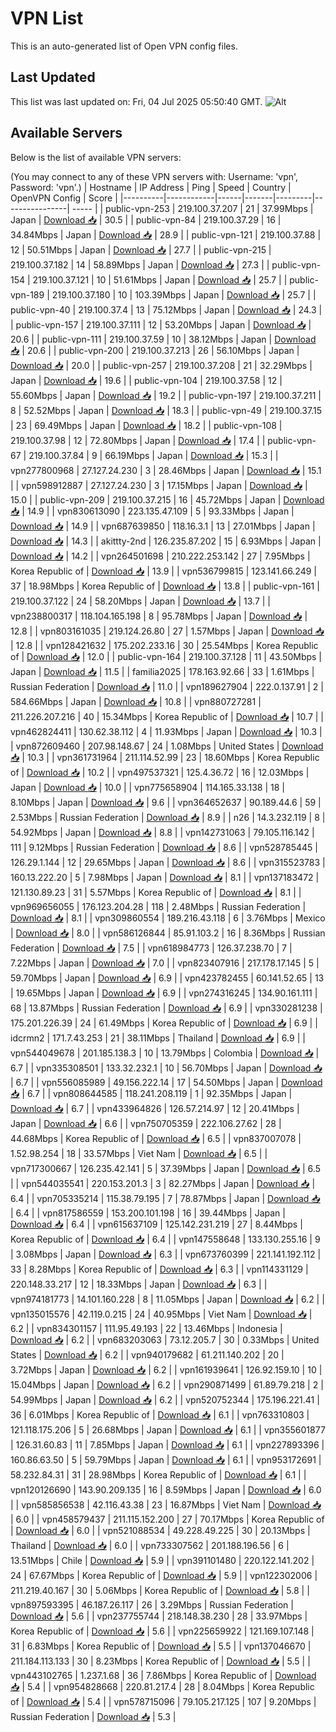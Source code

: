 # VPN List

This is an auto-generated list of Open VPN config files.

## Last Updated

This list was last updated on: Fri, 04 Jul 2025 05:50:40 GMT.
![Alt](https://repobeats.axiom.co/api/embed/186b98318ef1479477931607c1ad7d823f12451f.svg "Repobeats analytics image")

## Available Servers

Below is the list of available VPN servers:

(You may connect to any of these VPN servers with: Username: 'vpn', Password: 'vpn'.)
| Hostname | IP Address | Ping | Speed | Country | OpenVPN Config | Score |
|----------|------------|------|-------|---------|----------------| ----- |
| public-vpn-253 | 219.100.37.207 | 21 | 37.99Mbps | Japan | [Download 📥](./configs/server_0_JP.ovpn) | 30.5 |
| public-vpn-84 | 219.100.37.29 | 16 | 34.84Mbps | Japan | [Download 📥](./configs/server_1_JP.ovpn) | 28.9 |
| public-vpn-121 | 219.100.37.88 | 12 | 50.51Mbps | Japan | [Download 📥](./configs/server_2_JP.ovpn) | 27.7 |
| public-vpn-215 | 219.100.37.182 | 14 | 58.89Mbps | Japan | [Download 📥](./configs/server_3_JP.ovpn) | 27.3 |
| public-vpn-154 | 219.100.37.121 | 10 | 51.61Mbps | Japan | [Download 📥](./configs/server_4_JP.ovpn) | 25.7 |
| public-vpn-189 | 219.100.37.180 | 10 | 103.39Mbps | Japan | [Download 📥](./configs/server_5_JP.ovpn) | 25.7 |
| public-vpn-40 | 219.100.37.4 | 13 | 75.12Mbps | Japan | [Download 📥](./configs/server_6_JP.ovpn) | 24.3 |
| public-vpn-157 | 219.100.37.111 | 12 | 53.20Mbps | Japan | [Download 📥](./configs/server_7_JP.ovpn) | 20.6 |
| public-vpn-111 | 219.100.37.59 | 10 | 38.12Mbps | Japan | [Download 📥](./configs/server_8_JP.ovpn) | 20.6 |
| public-vpn-200 | 219.100.37.213 | 26 | 56.10Mbps | Japan | [Download 📥](./configs/server_9_JP.ovpn) | 20.0 |
| public-vpn-257 | 219.100.37.208 | 21 | 32.29Mbps | Japan | [Download 📥](./configs/server_10_JP.ovpn) | 19.6 |
| public-vpn-104 | 219.100.37.58 | 12 | 55.60Mbps | Japan | [Download 📥](./configs/server_11_JP.ovpn) | 19.2 |
| public-vpn-197 | 219.100.37.211 | 8 | 52.52Mbps | Japan | [Download 📥](./configs/server_12_JP.ovpn) | 18.3 |
| public-vpn-49 | 219.100.37.15 | 23 | 69.49Mbps | Japan | [Download 📥](./configs/server_13_JP.ovpn) | 18.2 |
| public-vpn-108 | 219.100.37.98 | 12 | 72.80Mbps | Japan | [Download 📥](./configs/server_14_JP.ovpn) | 17.4 |
| public-vpn-67 | 219.100.37.84 | 9 | 66.19Mbps | Japan | [Download 📥](./configs/server_15_JP.ovpn) | 15.3 |
| vpn277800968 | 27.127.24.230 | 3 | 28.46Mbps | Japan | [Download 📥](./configs/server_16_JP.ovpn) | 15.1 |
| vpn598912887 | 27.127.24.230 | 3 | 17.15Mbps | Japan | [Download 📥](./configs/server_17_JP.ovpn) | 15.0 |
| public-vpn-209 | 219.100.37.215 | 16 | 45.72Mbps | Japan | [Download 📥](./configs/server_18_JP.ovpn) | 14.9 |
| vpn830613090 | 223.135.47.109 | 5 | 93.33Mbps | Japan | [Download 📥](./configs/server_19_JP.ovpn) | 14.9 |
| vpn687639850 | 118.16.3.1 | 13 | 27.01Mbps | Japan | [Download 📥](./configs/server_20_JP.ovpn) | 14.3 |
| akittty-2nd | 126.235.87.202 | 15 | 6.93Mbps | Japan | [Download 📥](./configs/server_21_JP.ovpn) | 14.2 |
| vpn264501698 | 210.222.253.142 | 27 | 7.95Mbps | Korea Republic of | [Download 📥](./configs/server_22_KR.ovpn) | 13.9 |
| vpn536799815 | 123.141.66.249 | 37 | 18.98Mbps | Korea Republic of | [Download 📥](./configs/server_23_KR.ovpn) | 13.8 |
| public-vpn-161 | 219.100.37.122 | 24 | 58.20Mbps | Japan | [Download 📥](./configs/server_24_JP.ovpn) | 13.7 |
| vpn238800317 | 118.104.165.198 | 8 | 95.78Mbps | Japan | [Download 📥](./configs/server_25_JP.ovpn) | 12.8 |
| vpn803161035 | 219.124.26.80 | 27 | 1.57Mbps | Japan | [Download 📥](./configs/server_26_JP.ovpn) | 12.8 |
| vpn128421632 | 175.202.233.16 | 30 | 25.54Mbps | Korea Republic of | [Download 📥](./configs/server_27_KR.ovpn) | 12.0 |
| public-vpn-164 | 219.100.37.128 | 11 | 43.50Mbps | Japan | [Download 📥](./configs/server_28_JP.ovpn) | 11.5 |
| familia2025 | 178.163.92.66 | 33 | 1.61Mbps | Russian Federation | [Download 📥](./configs/server_29_RU.ovpn) | 11.0 |
| vpn189627904 | 222.0.137.91 | 2 | 584.66Mbps | Japan | [Download 📥](./configs/server_30_JP.ovpn) | 10.8 |
| vpn880727281 | 211.226.207.216 | 40 | 15.34Mbps | Korea Republic of | [Download 📥](./configs/server_31_KR.ovpn) | 10.7 |
| vpn462824411 | 130.62.38.112 | 4 | 11.93Mbps | Japan | [Download 📥](./configs/server_32_JP.ovpn) | 10.3 |
| vpn872609460 | 207.98.148.67 | 24 | 1.08Mbps | United States | [Download 📥](./configs/server_33_US.ovpn) | 10.3 |
| vpn361731964 | 211.114.52.99 | 23 | 18.60Mbps | Korea Republic of | [Download 📥](./configs/server_34_KR.ovpn) | 10.2 |
| vpn497537321 | 125.4.36.72 | 16 | 12.03Mbps | Japan | [Download 📥](./configs/server_35_JP.ovpn) | 10.0 |
| vpn775658904 | 114.165.33.138 | 18 | 8.10Mbps | Japan | [Download 📥](./configs/server_36_JP.ovpn) | 9.6 |
| vpn364652637 | 90.189.44.6 | 59 | 2.53Mbps | Russian Federation | [Download 📥](./configs/server_37_RU.ovpn) | 8.9 |
| n26 | 14.3.232.119 | 8 | 54.92Mbps | Japan | [Download 📥](./configs/server_38_JP.ovpn) | 8.8 |
| vpn142731063 | 79.105.116.142 | 111 | 9.12Mbps | Russian Federation | [Download 📥](./configs/server_39_RU.ovpn) | 8.6 |
| vpn528785445 | 126.29.1.144 | 12 | 29.65Mbps | Japan | [Download 📥](./configs/server_40_JP.ovpn) | 8.6 |
| vpn315523783 | 160.13.222.20 | 5 | 7.98Mbps | Japan | [Download 📥](./configs/server_41_JP.ovpn) | 8.1 |
| vpn137183472 | 121.130.89.23 | 31 | 5.57Mbps | Korea Republic of | [Download 📥](./configs/server_42_KR.ovpn) | 8.1 |
| vpn969656055 | 176.123.204.28 | 118 | 2.48Mbps | Russian Federation | [Download 📥](./configs/server_43_RU.ovpn) | 8.1 |
| vpn309860554 | 189.216.43.118 | 6 | 3.76Mbps | Mexico | [Download 📥](./configs/server_44_MX.ovpn) | 8.0 |
| vpn586126844 | 85.91.103.2 | 16 | 8.36Mbps | Russian Federation | [Download 📥](./configs/server_45_RU.ovpn) | 7.5 |
| vpn618984773 | 126.37.238.70 | 7 | 7.22Mbps | Japan | [Download 📥](./configs/server_46_JP.ovpn) | 7.0 |
| vpn823407916 | 217.178.17.145 | 5 | 59.70Mbps | Japan | [Download 📥](./configs/server_47_JP.ovpn) | 6.9 |
| vpn423782455 | 60.141.52.65 | 13 | 19.65Mbps | Japan | [Download 📥](./configs/server_48_JP.ovpn) | 6.9 |
| vpn274316245 | 134.90.161.111 | 68 | 13.87Mbps | Russian Federation | [Download 📥](./configs/server_49_RU.ovpn) | 6.9 |
| vpn330281238 | 175.201.226.39 | 24 | 61.49Mbps | Korea Republic of | [Download 📥](./configs/server_50_KR.ovpn) | 6.9 |
| idcrmn2 | 171.7.43.253 | 21 | 38.11Mbps | Thailand | [Download 📥](./configs/server_51_TH.ovpn) | 6.9 |
| vpn544049678 | 201.185.138.3 | 10 | 13.79Mbps | Colombia | [Download 📥](./configs/server_52_CO.ovpn) | 6.7 |
| vpn335308501 | 133.32.232.1 | 10 | 56.70Mbps | Japan | [Download 📥](./configs/server_53_JP.ovpn) | 6.7 |
| vpn556085989 | 49.156.222.14 | 17 | 54.50Mbps | Japan | [Download 📥](./configs/server_54_JP.ovpn) | 6.7 |
| vpn808644585 | 118.241.208.119 | 1 | 92.35Mbps | Japan | [Download 📥](./configs/server_55_JP.ovpn) | 6.7 |
| vpn433964826 | 126.57.214.97 | 12 | 20.41Mbps | Japan | [Download 📥](./configs/server_56_JP.ovpn) | 6.6 |
| vpn750705359 | 222.106.27.62 | 28 | 44.68Mbps | Korea Republic of | [Download 📥](./configs/server_57_KR.ovpn) | 6.5 |
| vpn837007078 | 1.52.98.254 | 18 | 33.57Mbps | Viet Nam | [Download 📥](./configs/server_58_VN.ovpn) | 6.5 |
| vpn717300667 | 126.235.42.141 | 5 | 37.39Mbps | Japan | [Download 📥](./configs/server_59_JP.ovpn) | 6.5 |
| vpn544035541 | 220.153.201.3 | 3 | 82.27Mbps | Japan | [Download 📥](./configs/server_60_JP.ovpn) | 6.4 |
| vpn705335214 | 115.38.79.195 | 7 | 78.87Mbps | Japan | [Download 📥](./configs/server_61_JP.ovpn) | 6.4 |
| vpn817586559 | 153.200.101.198 | 16 | 39.44Mbps | Japan | [Download 📥](./configs/server_62_JP.ovpn) | 6.4 |
| vpn615637109 | 125.142.231.219 | 27 | 8.44Mbps | Korea Republic of | [Download 📥](./configs/server_63_KR.ovpn) | 6.4 |
| vpn147558648 | 133.130.255.16 | 9 | 3.08Mbps | Japan | [Download 📥](./configs/server_64_JP.ovpn) | 6.3 |
| vpn673760399 | 221.141.192.112 | 33 | 8.28Mbps | Korea Republic of | [Download 📥](./configs/server_65_KR.ovpn) | 6.3 |
| vpn114331129 | 220.148.33.217 | 12 | 18.33Mbps | Japan | [Download 📥](./configs/server_66_JP.ovpn) | 6.3 |
| vpn974181773 | 14.101.160.228 | 8 | 11.05Mbps | Japan | [Download 📥](./configs/server_67_JP.ovpn) | 6.2 |
| vpn135015576 | 42.119.0.215 | 24 | 40.95Mbps | Viet Nam | [Download 📥](./configs/server_68_VN.ovpn) | 6.2 |
| vpn834301157 | 111.95.49.193 | 22 | 13.46Mbps | Indonesia | [Download 📥](./configs/server_69_ID.ovpn) | 6.2 |
| vpn683203063 | 73.12.205.7 | 30 | 0.33Mbps | United States | [Download 📥](./configs/server_70_US.ovpn) | 6.2 |
| vpn940179682 | 61.211.140.202 | 20 | 3.72Mbps | Japan | [Download 📥](./configs/server_71_JP.ovpn) | 6.2 |
| vpn161939641 | 126.92.159.10 | 10 | 15.04Mbps | Japan | [Download 📥](./configs/server_72_JP.ovpn) | 6.2 |
| vpn290871499 | 61.89.79.218 | 2 | 54.99Mbps | Japan | [Download 📥](./configs/server_73_JP.ovpn) | 6.2 |
| vpn520752344 | 175.196.221.41 | 36 | 6.01Mbps | Korea Republic of | [Download 📥](./configs/server_74_KR.ovpn) | 6.1 |
| vpn763310803 | 121.118.175.206 | 5 | 26.68Mbps | Japan | [Download 📥](./configs/server_75_JP.ovpn) | 6.1 |
| vpn355601877 | 126.31.60.83 | 11 | 7.85Mbps | Japan | [Download 📥](./configs/server_76_JP.ovpn) | 6.1 |
| vpn227893396 | 160.86.63.50 | 5 | 59.79Mbps | Japan | [Download 📥](./configs/server_77_JP.ovpn) | 6.1 |
| vpn953172691 | 58.232.84.31 | 31 | 28.98Mbps | Korea Republic of | [Download 📥](./configs/server_78_KR.ovpn) | 6.1 |
| vpn120126690 | 143.90.209.135 | 16 | 8.59Mbps | Japan | [Download 📥](./configs/server_79_JP.ovpn) | 6.0 |
| vpn585856538 | 42.116.43.38 | 23 | 16.87Mbps | Viet Nam | [Download 📥](./configs/server_80_VN.ovpn) | 6.0 |
| vpn458579437 | 211.115.152.200 | 27 | 70.17Mbps | Korea Republic of | [Download 📥](./configs/server_81_KR.ovpn) | 6.0 |
| vpn521088534 | 49.228.49.225 | 30 | 20.13Mbps | Thailand | [Download 📥](./configs/server_82_TH.ovpn) | 6.0 |
| vpn733307562 | 201.188.196.56 | 6 | 13.51Mbps | Chile | [Download 📥](./configs/server_83_CL.ovpn) | 5.9 |
| vpn391101480 | 220.122.141.202 | 24 | 67.67Mbps | Korea Republic of | [Download 📥](./configs/server_84_KR.ovpn) | 5.9 |
| vpn122302006 | 211.219.40.167 | 30 | 5.06Mbps | Korea Republic of | [Download 📥](./configs/server_85_KR.ovpn) | 5.8 |
| vpn897593395 | 46.187.26.117 | 26 | 3.29Mbps | Russian Federation | [Download 📥](./configs/server_86_RU.ovpn) | 5.6 |
| vpn237755744 | 218.148.38.230 | 28 | 33.97Mbps | Korea Republic of | [Download 📥](./configs/server_87_KR.ovpn) | 5.6 |
| vpn225659922 | 121.169.107.148 | 31 | 6.83Mbps | Korea Republic of | [Download 📥](./configs/server_88_KR.ovpn) | 5.5 |
| vpn137046670 | 211.184.113.133 | 30 | 8.23Mbps | Korea Republic of | [Download 📥](./configs/server_89_KR.ovpn) | 5.5 |
| vpn443102765 | 1.237.1.68 | 36 | 7.86Mbps | Korea Republic of | [Download 📥](./configs/server_90_KR.ovpn) | 5.4 |
| vpn954828668 | 220.81.217.4 | 28 | 8.04Mbps | Korea Republic of | [Download 📥](./configs/server_91_KR.ovpn) | 5.4 |
| vpn578715096 | 79.105.217.125 | 107 | 9.20Mbps | Russian Federation | [Download 📥](./configs/server_92_RU.ovpn) | 5.3 |
